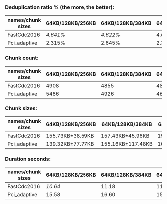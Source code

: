 ### Deduplication ratio % (the more, the better):

| names/chunk sizes | 64KB/128KB/256KB | 64KB/128KB/384KB | 64KB/128KB/512KB | 32KB/128KB/512KB | 64KB/128KB/160KB | 64KB/128KB/192KB | 64KB/128KB/224KB | 96KB/128KB/192KB | 64KB/128KB/640KB | 64KB/128KB/1MB |
| --------------- | -------------- | -------------- | -------------- | -------------- | -------------- | -------------- | -------------- | -------------- | -------------- | ------------ |
| FastCdc2016     | *4.641%*       | *4.622%*       | *4.622%*       | **4.676%**     | 2.943%         | 3.885%         | 4.577%         | 3.713%         | *4.622%*       | *4.622%*     |
| Pci_adaptive    | 2.315%         | 2.645%         | 2.383%         | **3.073%**     | 2.264%         | 2.681%         | *2.777%*       | 2.371%         | 2.659%         | *2.688%*     |

### Chunk count:

| names/chunk sizes | 64KB/128KB/256KB | 64KB/128KB/384KB | 64KB/128KB/512KB | 32KB/128KB/512KB | 64KB/128KB/160KB | 64KB/128KB/192KB | 64KB/128KB/224KB | 96KB/128KB/192KB | 64KB/128KB/640KB | 64KB/128KB/1MB |
| --------------- | -------------- | -------------- | -------------- | -------------- | -------------- | -------------- | -------------- | -------------- | -------------- | ------------ |
| FastCdc2016     | 4908           | 4855           | *4842*         | 5091           | 5373           | 5072           | 4958           | 4922           | *4840*         | **4835**     |
| Pci_adaptive    | 5486           | 4926           | *4697*         | 6859           | 6527           | 6024           | 5707           | 5024           | *4540*         | **4350**     |

### Chunk sizes:

| names/chunk sizes | 64KB/128KB/256KB | 64KB/128KB/384KB | 64KB/128KB/512KB | 32KB/128KB/512KB  | 64KB/128KB/160KB    | 64KB/128KB/192KB    | 64KB/128KB/224KB  | 96KB/128KB/192KB | 64KB/128KB/640KB | 64KB/128KB/1MB   |
| --------------- | --------------- | ---------------- | ---------------- | ----------------- | ------------------- | ------------------- | ----------------- | --------------- | ---------------- | ---------------- |
| FastCdc2016     | 155.73KB±38.59KB | 157.43KB±45.96KB | 157.86KB±49.27KB | *150.13KB±54.59KB* | **142.25KB±21.14KB** | *150.70KB±28.78KB*  | 154.16KB±34.72KB  | 155.29KB±23.98KB | 157.92KB±51.16KB | 158.08KB±54.21KB |
| Pci_adaptive    | 139.32KB±77.77KB | 155.16KB±117.48KB | 162.73KB±149.56KB | 111.44KB±139.03KB | *117.10KB±40.06KB*  | **126.88KB±53.28KB** | *133.93KB±65.65KB* | 152.14KB±39.65KB | 168.36KB±175.39KB | 175.71KB±233.43KB |

### Duration seconds:

| names/chunk sizes | 64KB/128KB/256KB | 64KB/128KB/384KB | 64KB/128KB/512KB | 32KB/128KB/512KB | 64KB/128KB/160KB | 64KB/128KB/192KB | 64KB/128KB/224KB | 96KB/128KB/192KB | 64KB/128KB/640KB | 64KB/128KB/1MB |
| --------------- | -------------- | -------------- | -------------- | -------------- | -------------- | -------------- | -------------- | -------------- | -------------- | ------------ |
| FastCdc2016     | *10.64*        | 11.18          | 11.24          | 11.34          | 11.30          | *10.62*        | 11.20          | **10.62**      | 11.42          | 12.21        |
| Pci_adaptive    | 15.58          | 16.60          | 15.97          | 17.85          | 15.14          | *15.07*        | *15.07*        | **14.18**      | 16.26          | 17.24        |
